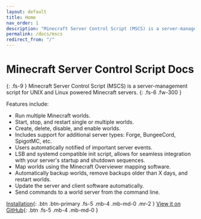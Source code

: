 ```yaml
---
layout: default
title: Home
nav_order: 1
description: "Minecraft Server Control Script (MSCS) is a server-management script for UNIX and Linux powered Minecraft servers."
permalink: /docs/mscs
redirect_from: "/"
---
```


# Minecraft Server Control Script Docs
{: .fs-9 }
Minecraft Server Control Script (MSCS) is a server-management script for UNIX and Linux powered Minecraft servers.
{: .fs-6 .fw-300 }

Features include:

* Run multiple Minecraft worlds.
* Start, stop, and restart single or multiple worlds.
* Create, delete, disable, and enable worlds.
* Includes support for additional server types: Forge, BungeeCord, SpigotMC, etc.
* Users automatically notified of important server events.
* LSB and systemd compatible init script, allows for seamless integration with your server's startup and shutdown sequences.
* Map worlds using the Minecraft Overviewer mapping software.
* Automatically backup worlds, remove backups older than X days, and restart worlds.
* Update the server and client software automatically.
* Send commands to a world server from the command line.

[Installation](/docs/mscs/installation){: .btn .btn-primary .fs-5 .mb-4 .mb-md-0 .mr-2 } [View it on GitHub](https://github.com/MinecraftServerControl/mscs){: .btn .fs-5 .mb-4 .mb-md-0 }

